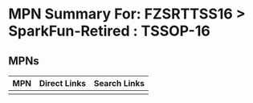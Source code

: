 



# MPN Summary For: FZSRTTSS16 > SparkFun-Retired : TSSOP-16

## MPNs
  

|MPN|Direct Links|Search Links|
| :--- | :--- | :--- |
||||
